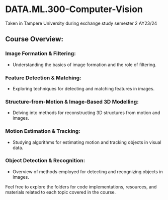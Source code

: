# DATA.ML.300-Computer-Vision
Taken in Tampere University during exchange study semester 2 AY23/24
## Course Overview:

### Image Formation & Filtering:
- Understanding the basics of image formation and the role of filtering.

### Feature Detection & Matching:
- Exploring techniques for detecting and matching features in images.

### Structure-from-Motion & Image-Based 3D Modelling:
- Delving into methods for reconstructing 3D structures from motion and images.

### Motion Estimation & Tracking:
- Studying algorithms for estimating motion and tracking objects in visual data.

### Object Detection & Recognition:
- Overview of methods employed for detecting and recognizing objects in images.

Feel free to explore the folders for code implementations, resources, and materials related to each topic covered in the course.
